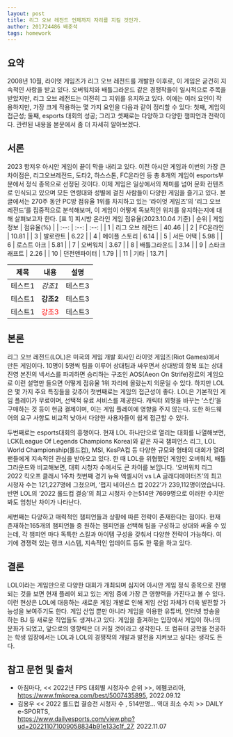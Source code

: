 ```yaml
---
layout: post
title: 리그 오브 레전드 언제까지 자리를 지킬 것인가.
author: 201724486 배준석
tags: homework
---
```


## 요약
 2008년 10월, 라이엇 게임즈가 리그 오브 레전드를 개발한 이후로, 이 게임은 굳건히 지속적인 사랑을 받고 있다. 오버워치와 배틀그라운드 같은 경쟁작들이 일시적으로 주목을 받았지만, 리그 오브 레전드는 여전히 그 지위를 유지하고 있다. 이에는 여러 요인이 작용하지만, 가장 크게 작용하는 몇 가지 요인을 다음과 같이 정리할 수 있다: 첫째, 게임의 접근성; 둘째, esports 대회의 성공; 그리고 셋째로는 다양하고 다양한 챔피언과 전략이다. 관련된 내용을 본문에서 좀 더 자세히 알아보겠다.

## 서론
 2023 항저우 아시안 게임이 끝이 막을 내리고 있다. 이전 아시안 게임과 이번의 가장 큰 차이점은, 리그오브레전드, 도타2, 하스스톤, FC온라인 등 총 8개의 게임이 esports부분에서 정식 종목으로 선정된 것이다. 이제 게임은 일상에서의 재미를 넘어 문화 컨텐츠로 인식되고 있으며 모든 연령대와 성별에 걸친 사람들이 다양한 게임을 즐기고 있다. 본 글에서는 270주 동안 PC방 점유율 1위를 차지하고 있는 ‘라이엇 게임즈’의 ‘리그 오브 레전드’를 집중적으로 분석해보며, 이 게임이 어떻게 독보적인 위치를 유지하는지에 대해 살펴보고자 한다.
    [표 1] 피시방 온라인 게임 점유율(2023.10.04 기준)
| 순위	 | 게임 정보	 | 점유율(%)	 |
| :--: | :--: | :--: |
| 1	 | 리그 오브 레전드	 | 40.46	 |
| 2	 | FC온라인	 | 10.81	 |
| 3	 | 발로란트	 | 6.22	 |
| 4	 | 메이플 스토리	 | 6.14	 |
| 5	 | 서든 어택	 | 5.98	 |
| 6	 | 로스트 아크	 | 5.81	 |
| 7	 | 오버워치	 | 3.67	 |
| 8	 | 배틀그라운드	 | 3.14	 |
| 9	 | 스타크래프트	 | 2.26	 |
| 10	 | 던전앤파이터	 | 1.79	 |
| 11	 | 기타	 | 13.71	 |

|제목|내용|설명|
|---|---|---|
|테스트1|*강조1*|테스트3|
|테스트1|**강조2**|테스트3|
|테스트1|<span style="color:red">강조3</span>|테스트3|


## 본론
 리그 오브 레전드(LOL)은 미국의 게임 개발 회사인 라이엇 게임즈(Riot Games)에서 만든 게임이다. 10명이 5명씩 팀을 이루어 상대팀과 싸우면서 상대방의 항복 또는 상대 진영 본진의 넥서스를 파괴하면 승리하는 구조인 AOS(Aeon On Strife)장르의 게임으로 이런 설명만 들으면 어떻게 점유율 1위 자리에 올랐는지 의문일 수 있다. 하지만 LOL은 몇 가지 주요 특징들을 갖추어 
 첫번째로는 게임의 접근성이 좋다. LOL은 기본적인 게임 플레이가 무료이며, 선택적 유료 서비스를 제공한다. 캐릭터 외형을 바꾸는 ‘스킨’을 구매하는 것 등이 현금 결제이며, 이는 게임 플레이에 영향을 주지 않는다. 또한 하드웨어의 요구 사항도 비교적 낮아서 다양한 사용자들이 쉽게 접근할 수 있다. 

 두번째로는 esports대회의 흥행이다. 현재 LOL 하나만으로 열리는 대회를 나열해보면, LCK(League Of Legends Champions Korea)와 같은 자국 챔피언스 리그, LOL World Championship(롤드컵), MSI, KesPA컵 등 다양한 규모와 형태의 대회가 열려 팬들에게 지속적인 관심을 받아오고 있다. 한 때 LOL을 위협했던 게임인 오버워치, 배틀 그라운드와 비교해보면, 대회 시청자 수에서도 큰 차이를 보입니다. ‘오버워치 리그 2022 킥오프 클래시 1주차 첫번째 경기 뉴욕 엑셀시어 vs LA 글래디에이터즈’의 최고 시청자 수는 121,227명에 그쳤으며, ‘펍지 네이션스 컵 2022’가 239,112명이었습니다. 반면 LOL의 ‘2022 롤드컵 결승’의 최고 시청자 수는514만 7699명으로 이러한 수치만 봐도 엄청난 차이가 나타난다.
 
 세번째는 다양하고 매력적인 챔피언들과 상황에 따른 전략이 존재한다는 점이다. 현재 존재하는165개의 챔피언들 중 원하는 챔피언을 선택해 팀을 구성하고 상대와 싸울 수 있는데, 각 챔피언 마다 독특한 스킬과 아이템 구성을 갖춰서 다양한 전략이 가능하다. 
 여기에 경쟁력 있는 랭크 시스템, 지속적인 업데이트 등도 한 몫을 하고 있다.

## 결론
 LOL이라는 게임만으로 다양한 대회가 개최되며 심지어 아시안 게임 정식 종목으로 진행되는 것을 보면 현재 플레이 되고 있는 게임 중에 가장 큰 영향력을 가진다고 볼 수 있다. 이런 현상은 LOL에 대응하는 새로운 게임 개발로 인해 게임 산업 자체가 더욱 발전할 가능성을 보여주기도 한다. 게임 산업 뿐만 아니라 게임을 이용한 유튜버, 인터넷 방송을 하는 BJ 등 새로운 직업들도 생겨나고 있다. 게임을 즐겨하는 입장에서 게임이 하나의 문화가 되었고, 앞으로의 영향력은 더 커질 것이라고 생각한다. 또 컴퓨터 공학을 전공하는 학생 입장에서는 LOL과 LOL의 경쟁작의 개발과 발전을 지켜보고 싶다는 생각도 든다. 

## 참고 문헌 및 출처
 -	아침마다, << 2022년 FPS 대회별 시청자수 순위 >>, 에펨코리아, https://www.fmkorea.com/best/5007435895, 2022.09.12
 -	김용우 << 2022 롤드컵 결승전 시청자 수 , 514만명… 역대 최소 수치 >> DAILY e-SPORTS,  
    https://www.dailyesports.com/view.php?ud=202211071009058834b91e133c1f_27, 2022.11.07

